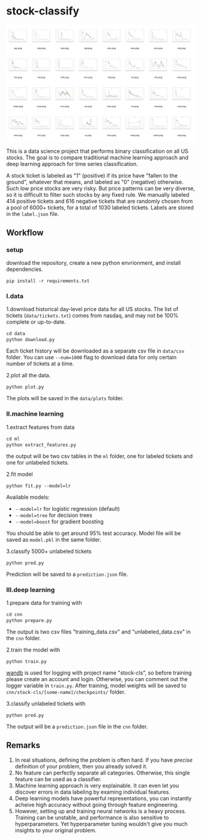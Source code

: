 # stock-classify

![](snap.png)

This is a data science project that performs binary classification on all US stocks. The goal is to compare traditional machine learning approach and deep learning approach for time series classification.

A stock ticket is labeled as "1" (positive) if its price have "fallen to the ground", whatever that means, and labeled as "0" (negative) otherwise. Such low price stocks are very risky. But price patterns can be very diverse, so it is difficult to filter such stocks by any fixed rule. We manually labeled 414 positive tickets and 616 negative tickets that are randomly chosen from a pool of 6000+ tickets, for a total of 1030 labeled tickets. Labels are stored in the `label.json` file.

## Workflow
### setup
download the repository, create a new python envrionment, and install dependencies.
```shell
pip install -r requirements.txt
```

### I.data
1️.download historical day-level price data for all US stocks. The list of tickets (`data/tickets.txt`) comes from nasdaq, and may not be 100% complete or up-to-date.
```shell
cd data
python download.py
```
Each ticket history will be downloaded as a separate csv file in `data/csv` folder. You can use `--num=1000` flag to download data for only certain number of tickets at a time.

2️.plot all the data.
```shell
python plot.py
```
The plots will be saved in the `data/plots` folder.

### II.machine learning
1️.extract features from data 
```shell
cd ml
python extract_features.py
```
the output will be two csv tables in the `ml` folder, one for labeled tickets and one for unlabeled tickets.

2️.fit model
```shell
python fit.py --model=lr
```
Available models:
- `--model=lr` for logistic regression (default)
- `--model=tree` for decision trees
- `--model=boost` for gradient boosting

You should be able to get around 95% test accuracy. Model file will be saved as `model.pkl` in the same folder.

3️.classify 5000+ unlabeled tickets
```shell
python pred.py
```
Prediction will be saved to a `prediction.json` file.

### III.deep learning
1️.prepare data for training with
```shell
cd cnn
python prepare.py
```
The output is two csv files "training_data.csv" and "unlabeled_data.csv" in the `cnn` folder.

2️.train the model with
```shell
python train.py
```
[wandb](https://wandb.ai/) is used for logging with project name "stock-cls", so before training please create an account and login. Otherwise, you can comment out the logger variable in `train.py`. After training, model weights will be saved to `cnn/stock-cls/[some-name]/checkpoints/` folder.

3️.classify unlabeled tickets with
```shell
python pred.py
```
The output will be a `prediction.json` file in the `cnn` folder.

## Remarks
1. In real situations, defining the problem is often hard. If you have _precise_ definition of your problem, then you already solved it.
2. No feature can perfectly separate all categories. Otherwise, this single feature can be used as a classifier.
3. Machine learning approach is very explainable. It can even let you discover errors in data labeling by examing individual features.
4. Deep learning models have powerful representations, you can instantly acheive high accuracy without going through feature engineering. 
5. However, setting up and training neural networks is a heavy process. Training can be unstable, and performance is also sensitive to hyperparameters. Yet hyperparameter tuning wouldn't give you much insights to your original problem. 